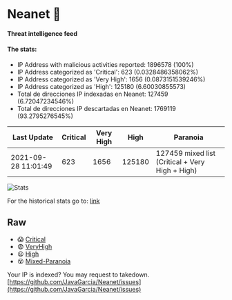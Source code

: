 # Neanet :hocho:
#### Threat intelligence feed
#### The stats:

- IP Address with malicious activities reported: 1896578 (100%)
- IP Address categorized as 'Critical':  623 (0.0328486358062%)
- IP Address categorized as 'Very High':  1656 (0.0873151539246%)
- IP Address categorized as 'High':  125180 (6.60030855573)
- Total de direcciones IP indexadas en Neanet:  127459 (6.72047234546%)
- Total de direcciones IP descartadas en Neanet:  1769119 (93.2795276545%)

| Last Update | Critical | Very High | High | Paranoia |
| --- | --- | --- | --- | --- |
| 2021-09-28 11:01:49 | 623 | 1656 | 125180 | 127459 mixed list (Critical + Very High + High)|

![Stats](https://docs.google.com/spreadsheets/d/e/2PACX-1vSnaNMIXVabIpDJjufMlzH7poXnshF3mgd8Is1g9ytUEzVsP5my4Trn8f-xkoLLQ38xpL3HtmUexLo6/pubchart?oid=501124687&format=image)

For the historical stats go to: [link](/stats.csv)
## Raw
- :scream: [Critical](https://raw.githubusercontent.com/JavaGarcia/Neanet/master/blacklists/neanet_critical.txt)
- :fearful: [VeryHigh](https://raw.githubusercontent.com/JavaGarcia/Neanet/master/blacklists/neanet_veryHigh.txtt)
- :frowning: [High](https://raw.githubusercontent.com/JavaGarcia/Neanet/master/blacklists/neanet_high.txt)
- :dizzy_face: [Mixed-Paranoia](https://raw.githubusercontent.com/JavaGarcia/Neanet/master/blacklists/neanet_all.txt)


Your IP is indexed? You may request to takedown. [https://github.com/JavaGarcia/Neanet/issues](https://github.com/JavaGarcia/Neanet/issues)



























































































































































































































































































































































































































































































































































































































































































































































































































































































































































































































































































































































































































































































































































































































































































































































































































































































































































































































































































































































































































































































































































































































































































































































































































































































































































































































































































































































































































































































































































































































































































































































































































































































































































































































































































































































































































































































































































































































































































































































































































































































































































































































































































































































































































































































































































































































































































































































































































































































































































































































































































































































































































































































































































































































































































































































































































































































































































































































































































































































































































































































































































































































































































































































































































































































































































































































































































































































































































































































































































































































































































































































































































































































































































































































































































































































































































































































































































































































































































































































































































































































































































































































































































































































































































































































































































































































































































































































































































































































































































































































































































































































































































































































